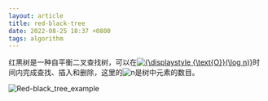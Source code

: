 ```yaml
---
layout: article
title: red-black-tree
date: 2022-08-25 18:37 +0800
tags: algorithm
---
```


红黑树是一种自平衡二叉查找树，可以在[![{\displaystyle {\text{O}}(\log n)}](https://wikimedia.org/api/rest_v1/media/math/render/svg/67697a0b44080bbf967c00d60bf4aac79f9ce385)](https://zh.wikipedia.org/wiki/大O符号)时间内完成查找、插入和删除，这里的![n](https://wikimedia.org/api/rest_v1/media/math/render/svg/a601995d55609f2d9f5e233e36fbe9ea26011b3b)是树中元素的数目。

<!--more-->

![Red-black_tree_example](https://s2.loli.net/2022/08/26/tAbWTCw8vEUjmJu.jpg)

<br><br>

